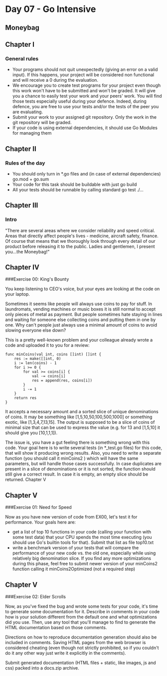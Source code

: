 # Day 07 - Go Intensive
## Moneybag

## Chapter I
### General rules

- Your programs should not quit unexpectedly (giving an error on a valid input). If this
  happens, your project will be considered non functional and will receive a 0 during the
  evaluation.
- We encourage you to create test programs for your project even though this work 
  won't have to be submitted and won't be graded. It will give you a chance to easily
  test your work and your peers' work. You will find those tests especially useful during
  your defence. Indeed, during defence, you are free to use your tests and/or the tests
  of the peer you are evaluating.
- Submit your work to your assigned git repository. Only the work in the git repository
  will be graded.
- If your code is using external dependencies, it should use Go Modules for managing
  them


## Chapter II
### Rules of the day

- You should only turn in *.go files and (in case of external dependencies) go.mod +
  go.sum
- Your code for this task should be buildable with just go build
- All your tests should be runnable by calling standard go test ./...


## Chapter III
### Intro

"There are several areas where we consider reliability and speed critical. Areas that
directly affect people's lives - medicine, aircraft safety, finance. Of course that means that
we thoroughly look through every detail of our product before releasing it to the public.
Ladies and gentlemen, I present you...the Moneybag!"


## Chapter IV
###Exercise 00: King's Bounty

You keep listening to CEO's voice, but your eyes are looking at the code on your laptop.

Sometimes it seems like people will always use coins to pay for stuff. In laundromats,
vending machines or music boxes it is still normal to accept only pieces of metal as
payment. But people sometimes hate staying in lines and waiting for someone else
collecting coins and putting them in one by one. Why can't people just always use a
minimal amount of coins to avoid slowing everyone else down?

This is a pretty well-known problem and your colleague already wrote a code and
uploaded it to you for a review:

```
func minCoins(val int, coins []int) []int {
    res := make([]int, 0)
    i := len(coins) - 1
    for i >= 0 {
        for val >= coins[i] {
            val -= coins[i]
            res = append(res, coins[i])
        }
        i -= 1
    }
    return res
}
```

It accepts a necessary amount and a sorted slice of unique denominations of coins. It may
be something like [1,5,10,50,100,500,1000] or something exotic, like [1,3,4,7,13,15]. The
output is supposed to be a slice of coins of minimal size that can be used to express the
value (e.g. for 13 and [1,5,10] it should give you [10,1,1,1]).

The issue is, you have a gut feeling there is something wrong with this code. Your goal
here is to write several tests (in *_test.go files) for this code, that will show it producing
wrong results. Also, you need to write a separate function (you should call it minCoins2 )
which will have the same parameters, but will handle those cases successfully. In case
duplicates are present in a slice of denominations or it is not sorted, the function should
still give a correct result. In case it is empty, an empty slice should be returned.
Chapter V


## Chapter V
###Exercise 01: Need for Speed

Now as you have new version of code from EX00, let's test it for performance. Your goals
here are:
- get a list of top 10 functions in your code (calling your function with some test data)
  that your CPU spends the most time executing (you should use Go's builtin tools for
  that). Submit that list as file top10.txt
- write a benchmark version of your tests that will compare the performance of your
  new code vs. the old one, especially while using relatively big denomination slice. If
  you find any more optimizations during this phase, feel free to submit newer version
  of your minCoins2 function calling it minCoins2Optimized (not a required step)


## Chapter V
###Exercise 02: Elder Scrolls

Now, as you've fixed the bug and wrote some tests for your code, it's time to generate
some documentation for it. Describe in comments in your code how is your solution
different from the default one and what optimizations did you use. Then, use any tool that
you'll manage to find to generate the HTML documentation based on those comments.

Directions on how to reproduce documentation generation should also be included in
comments. Saving HTML pages from the web browser is considered cheating (even
though not strictly prohibited, so if you couldn't do it any other way just write it explicitly
in the comments).

Submit generated documentation (HTML files + static, like images, js and css) packed into
a docs.zip archive.